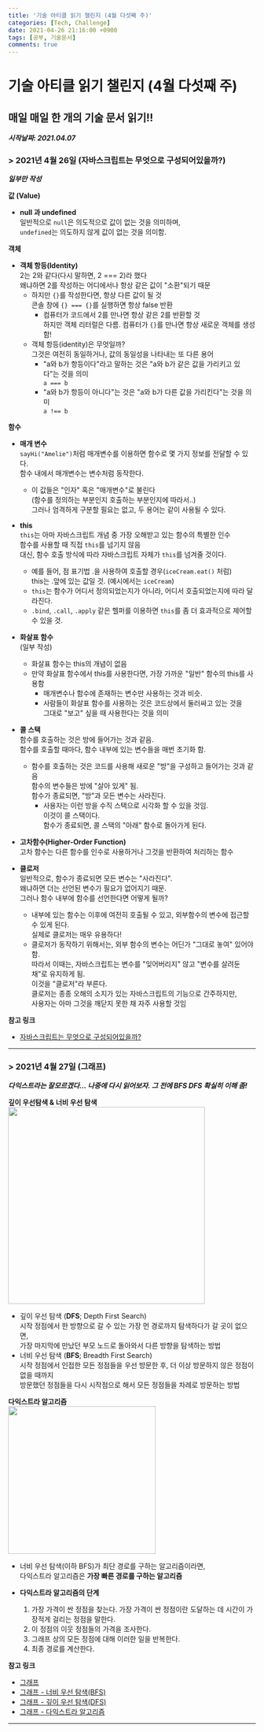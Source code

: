 ```yaml
---
title: '기술 아티클 읽기 챌린지 (4월 다섯째 주)'
categories: [Tech, Challenge]
date: 2021-04-26 21:16:00 +0900
tags: [공부, 기술문서]
comments: true
---
```


# 기술 아티클 읽기 챌린지 (4월 다섯째 주)

## 매일 매일 한 개의 기술 문서 읽기!!

**_시작날짜: 2021.04.07_**

### **> 2021년 4월 26일** (자바스크립트는 무엇으로 구성되어있을까?)

**_일부만 작성_**

**값 (Value)**

-   **null 과 undefined**  
    일반적으로 `null`은 의도적으로 값이 없는 것을 의미하며,  
    `undefined`는 의도하지 않게 값이 없는 것을 의미함.

**객체**

-   **객체 항등(Identity)**  
    2는 2와 같다(다시 말하면, 2 === 2)라 했다  
    왜냐하면 2를 작성하는 어디에서나 항상 같은 값이 "소환"되기 때문
    -   하지만 `{}`를 작성한다면, 항상 다른 값이 될 것  
         콘솔 창에 `{} === {}`를 실행하면 항상 false 반환
        -   컴퓨터가 코드에서 2를 만나면 항상 같은 2를 반환할 것  
             하지만 객체 리터럴은 다름. 컴퓨터가 `{}`를 만나면 항상 새로운 객체를 생성함!
    -   객체 항등(identity)은 무엇일까?  
         그것은 여전히 동일하거나, 값의 동일성을 나타내는 또 다른 용어
        -   "a와 b가 항등이다"라고 말하는 것은 "a와 b가 같은 값을 가리키고 있다"는 것을 의미  
             `a === b`
        -   "a와 b가 항등이 아니다"는 것은 "a와 b가 다른 값을 가리킨다"는 것을 의미  
             `a !== b`

**함수**

-   **매개 변수**  
    `sayHi("Amelie")`처럼 매개변수를 이용하면 함수로 몇 가지 정보를 전달할 수 있다.  
     함수 내에서 매개변수는 변수처럼 동작한다.

    -   이 값들은 "인자" 혹은 "매개변수"로 불린다  
        (함수를 정의하는 부분인지 호출하는 부분인지에 따라서..)  
        그러나 엄격하게 구분할 필요는 없고, 두 용어는 같이 사용될 수 있다.

-   **this**  
    `this`는 아마 자바스크립트 개념 중 가장 오해받고 있는 함수의 특별한 인수  
     함수를 사용할 때 직접 `this`를 넘기지 않음  
     대신, 함수 호출 방식에 따라 자바스크립트 자체가 `this`를 넘겨줄 것이다.

    -   예를 들어, 점 표기법 .을 사용하여 호출할 경우(`iceCream.eat()` 처럼)  
         this는 .앞에 있는 값일 것. (예시에서는 `iceCream`)
    -   `this`는 함수가 어디서 정의되었는지가 아니라, 어디서 호출되었는지에 따라 달라진다.
    -   `.bind`, `.call`, `.apply` 같은 헬퍼를 이용하면 `this`를 좀 더 효과적으로 제어할 수 있을 것.

-   **화살표 함수**  
     (일부 작성)

    -   화살표 함수는 this의 개념이 없음
    -   만약 화살표 함수에서 this를 사용한다면, 가장 가까운 "일반" 함수의 this를 사용함
        -   매개변수나 함수에 존재하는 변수만 사용하는 것과 비슷.
        -   사람들이 화살표 함수를 사용하는 것은 코드상에서 둘러싸고 있는 것을  
             그대로 "보고" 싶을 때 사용한다는 것을 의미

-   **콜 스택**  
    함수를 호출하는 것은 방에 들어가는 것과 같음.  
     함수를 호출할 때마다, 함수 내부에 있는 변수들을 매번 초기화 함.

    -   함수를 호출하는 것은 코드를 사용해 새로운 "방"을 구성하고 들어가는 것과 같음  
         함수의 변수들은 방에 "살아 있게" 됨.  
         함수가 종료되면, "방"과 모든 변수는 사라진다.
        -   사용자는 이런 방을 수직 스택으로 시각화 할 수 있을 것임.  
             이것이 콜 스택이다.  
             함수가 종료되면, 콜 스택의 "아래" 함수로 돌아가게 된다.

-   **고차함수(Higher-Order Function)**  
    고차 함수는 다른 함수를 인수로 사용하거나 그것을 반환하여 처리하는 함수

-   **클로저**  
     일반적으로, 함수가 종료되면 모든 변수는 "사라진다".  
     왜냐하면 더는 선언된 변수가 필요가 없어지기 때문.  
     그러나 함수 내부에 함수를 선언한다면 어떻게 될까?
    -   내부에 있는 함수는 이후에 여전히 호출될 수 있고, 외부함수의 변수에 접근할 수 있게 된다.  
         실제로 클로저는 매우 유용하다!
    -   클로저가 동작하기 위해서는, 외부 함수의 변수는 어딘가 "그대로 놓여" 있어야 함.  
         따라서 이때는, 자바스크립트는 변수를 "잊어버리지" 않고 "변수를 살려둔 채"로 유지하게 됨.  
         이것을 "클로저"라 부른다.  
         클로저는 종종 오해의 소지가 있는 자바스크립트의 기능으로 간주하지만,  
         사용자는 아마 그것을 깨닫지 못한 채 자주 사용할 것임

**참고 링크**

-   [자바스크립트는 무엇으로 구성되어있을까?](https://ui.toast.com/weekly-pick/ko_20200219)

---

### **> 2021년 4월 27일** (그래프)
**_다익스트라는 잘모르겠다... 나중에 다시 읽어보자. 그 전에 BFS DFS 확실히 이해 좀!_**

**깊이 우선탐색 & 너비 우선 탐색**  
<img src="https://user-images.githubusercontent.com/33610315/116250074-61acf000-a7a8-11eb-8b9c-ff1a0a0616ad.gif" width="400" />

-   깊이 우선 탐색 (**DFS**; Depth First Search)  
     시작 정점에서 한 방향으로 갈 수 있는 가장 먼 경로까지 탐색하다가 갈 곳이 없으면,  
     가장 마지막에 만났던 부모 노드로 돌아와서 다른 방향을 탐색하는 방법
-   너비 우선 탐색 (**BFS**; Breadth First Search)  
     시작 정점에서 인접한 모든 정점들을 우선 방문한 후, 더 이상 방문하지 않은 정점이 없을 때까지  
     방문했던 정점들을 다시 시작점으로 해서 모든 정점들을 차례로 방문하는 방법

**다익스트라 알고리즘**  
<img src="https://user-images.githubusercontent.com/33610315/116251789-f6641d80-a7a9-11eb-8d33-8e1baf3b17e4.png" width="300" />

-   너비 우선 탐색(이하 BFS)가 최단 경로를 구하는 알고리즘이라면,  
     다익스트라 알고리즘은 **가장 빠른 경로를 구하는 알고리즘**

-   **다익스트라 알고리즘의 단계**
    1.  가장 가격이 싼 정점을 찾는다. 가장 가격이 싼 정점이란 도달하는 데 시간이 가장적게 걸리는 정점을 말한다.
    2.  이 정점의 이웃 정점들의 가격을 조사한다.
    3.  그래프 상의 모든 정점에 대해 이러한 일을 반복한다.
    4.  최종 경로를 계산한다.

**참고 링크**

-   [그래프](https://seonghui.github.io/TIL/docs/algorithm/graph/graph.html)
-   [그래프 - 너비 우선 탐색(BFS)](https://seonghui.github.io/TIL/docs/algorithm/graph/bfs.html)
-   [그래프 - 깊이 우선 탐색(DFS)](https://seonghui.github.io/TIL/docs/algorithm/graph/dfs.html)
-   [그래프 - 다익스트라 알고리즘](https://seonghui.github.io/TIL/docs/algorithm/graph/dijkstra.html)

---
